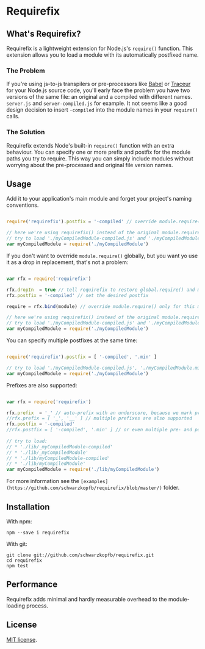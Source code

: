 # Requirefix

## What's Requirefix?

Requirefix is a lightweight extension for Node.js's `require()` function. This extension allows you to load a module with its automatically postfixed name.

### The Problem

If you're using js-to-js transpilers or pre-processors like [Babel](https://babeljs.io/) or [Traceur](https://github.com/google/traceur-compiler) for your Node.js source code, you'll early face the problem you have two versions of the same file: an original and a compiled with different names.
`server.js` and `server-compiled.js` for example. It not seems like a good design decision to insert `-compiled` into the module names in your `require()` calls.

### The Solution

Requirefix extends Node's built-in `require()` function with an extra behaviour. You can specify one or more prefix and postfix for the module paths you try to require. This way you can simply include modules without worrying about the pre-processed and original file version names.

## Usage

Add it to your application's main module and forget your project's naming conventions. 

```js

require('requirefix').postfix = '-compiled' // override module.require() and set the desired postfix in one line

// here we're using requirefix() instead of the original module.require()
// try to load './myCompiledModule-compiled.js' and './myCompiledModule.js'
var myCompiledModule = require('./myCompiledModule')

```

If you don't want to override `module.require()` globally, but you want yo use it as a drop in replacement, that's not a problem:
 
```js

var rfx = require('requirefix')

rfx.dropIn  = true // tell requirefix to restore global.require() and module.require() to the original, built-in require() function 
rfx.postfix = '-compiled' // set the desired postfix

require = rfx.bind(module) // override module.require() only for this module

// here we're using requirefix() instead of the original module.require()
// try to load './myCompiledModule-compiled.js' and './myCompiledModule.js'
var myCompiledModule = require('./myCompiledModule')

```

You can specify multiple postfixes at the same time:

```js

require('requirefix').postfix = [ '-compiled', '.min' ]

// try to load './myCompiledModule-compiled.js', './myCompiledModule.min.js' and './myCompiledModule.js'
var myCompiledModule = require('./myCompiledModule') 

```

Prefixes are also supported:

```js

var rfx = require('requirefix')

rfx.prefix  = '_' // auto-prefix with an underscore, because we mark private modules with it, for example
//rfx.prefix = [ '_', '__' ] // multiple prefixes are also supported
rfx.postfix = '-compiled'
//rfx.postfix = [ '-compiled', '.min' ] // or even multiple pre- and post fixes at the same time
 
// try to load:
// * './lib/_myCompiledModule-compiled'
// * './lib/_myCompiledModule'
// * './lib/myCompiledModule-compiled'
// * './lib/myCompiledModule'
var myCompiledModule = require('./lib/myCompiledModule')

```

For more information see the `[examples](https://github.com/schwarzkopfb/requirefix/blob/master/)` folder.

## Installation

With npm:

    npm --save i requirefix
    
With git:
    
    git clone git://github.com/schwarzkopfb/requirefix.git
    cd requirefix
    npm test
    
## Performance

Requirefix adds minimal and hardly measurable overhead to the module-loading process.

## License

[MIT license](LICENSE).